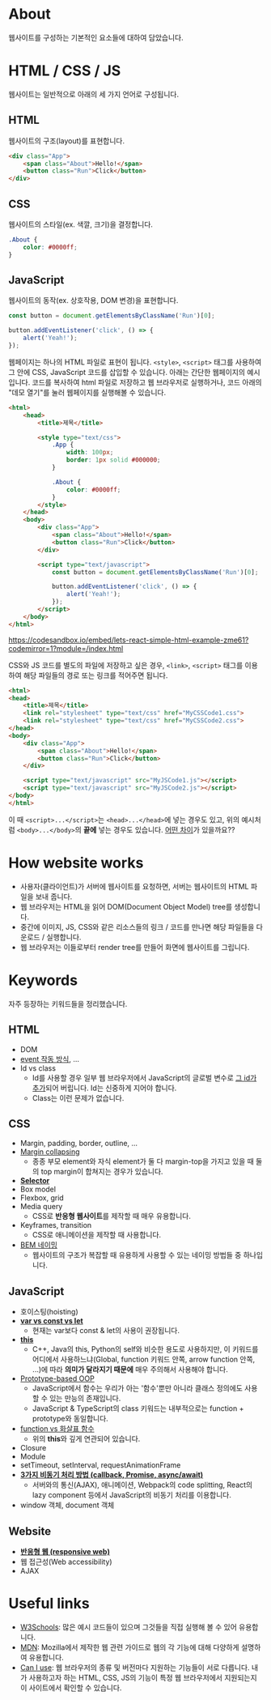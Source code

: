 # About

웹사이트를 구성하는 기본적인 요소들에 대하여 담았습니다.

# HTML / CSS / JS

웹사이트는 일반적으로 아래의 세 가지 언어로 구성됩니다.

## HTML
웹사이트의 구조(layout)를 표현합니다.

```html
<div class="App">
    <span class="About">Hello!</span>
    <button class="Run">Click</button>
</div>
```

## CSS
웹사이트의 스타일(ex. 색깔, 크기)을 결정합니다.

```css
.About {
    color: #0000ff;
}
```

## JavaScript
웹사이트의 동작(ex. 상호작용, DOM 변경)을 표현합니다.

```javascript
const button = document.getElementsByClassName('Run')[0];

button.addEventListener('click', () => {
    alert('Yeah!');
});
```

웹페이지는 하나의 HTML 파일로 표현이 됩니다.
`<style>`, `<script>` 태그를 사용하여 그 안에 CSS, JavaScript 코드를 삽입할 수 있습니다.
아래는 간단한 웹페이지의 예시입니다. 코드를 복사하여 html 파일로 저장하고 웹 브라우저로 실행하거나, 코드 아래의 "데모 열기"를 눌러 웹페이지를 실행해볼 수 있습니다.

```html
<html>
    <head>
        <title>제목</title>

        <style type="text/css">
            .App {
                width: 100px;
                border: 1px solid #000000;
            }

            .About {
                color: #0000ff;
            }
        </style>
    </head>
    <body>
        <div class="App">
            <span class="About">Hello!</span>
            <button class="Run">Click</button>
        </div>

        <script type="text/javascript">
            const button = document.getElementsByClassName('Run')[0];

            button.addEventListener('click', () => {
                alert('Yeah!');
            });
        </script>
    </body>
</html>
```

<https://codesandbox.io/embed/lets-react-simple-html-example-zme61?codemirror=1?module=/index.html>

CSS와 JS 코드를 별도의 파일에 저장하고 싶은 경우, `<link>`, `<script>` 태그를 이용하여 해당 파일들의 경로 또는 링크를 적어주면 됩니다.

```html
<html>
<head>
    <title>제목</title>
    <link rel="stylesheet" type="text/css" href="MyCSSCode1.css">
    <link rel="stylesheet" type="text/css" href="MyCSSCode2.css">
</head>
<body>
    <div class="App">
        <span class="About">Hello!</span>
        <button class="Run">Click</button>
    </div>

    <script type="text/javascript" src="MyJSCode1.js"></script>
    <script type="text/javascript" src="MyJSCode2.js"></script>
</body>
</html>
```

이 때 `<script>...</script>`는 `<head>...</head>`에 넣는 경우도 있고, 위의 예시처럼 `<body>...</body>`의 **끝에** 넣는 경우도 있습니다. [어떤 차이](https://webdir.tistory.com/514)가 있을까요??

# How website works

- 사용자(클라이언트)가 서버에 웹사이트를 요청하면, 서버는 웹사이트의 HTML 파일을 보내 줍니다.
- 웹 브라우저는 HTML을 읽어 DOM(Document Object Model) tree를 생성합니다.
- 중간에 이미지, JS, CSS와 같은 리소스들의 링크 / 코드를 만나면 해당 파일들을 다운로드 / 실행합니다.
- 웹 브라우저는 이들로부터 render tree를 만들어 화면에 웹사이트를 그립니다.

# Keywords
자주 등장하는 키워드들을 정리했습니다.

## HTML
- DOM
- [event 작동 방식](https://joshua1988.github.io/web-development/javascript/event-propagation-delegation/), ...
- Id vs class
  - Id를 사용할 경우 일부 웹 브라우저에서 JavaScript의 글로벌 변수로 [그 id가 추가](https://stackoverflow.com/questions/3434278/do-dom-tree-elements-with-ids-become-global-variables)되어 버립니다. Id는 신중하게 지어야 합니다.
  - Class는 이런 문제가 없습니다.

## CSS
- Margin, padding, border, outline, ...
- [Margin collapsing](velog.io/@raram2/CSS-마진-상쇄Margin-collapsing-원리-완벽-이해)
  - 종종 부모 element와 자식 element가 둘 다 margin-top을 가지고 있을 때 둘의 top margin이 합쳐지는 경우가 있습니다.
- **[Selector](https://www.nextree.co.kr/p8468/)**
- Box model
- Flexbox, grid
- Media query
  - CSS로 **반응형 웹사이트**를 제작할 때 매우 유용합니다.
- Keyframes, transition
  - CSS로 애니메이션을 제작할 때 사용합니다.
- [BEM 네이밍](https://medium.com/witinweb/css-방법론-1-bem-block-element-modifier-1c03034e65a1)
  - 웹사이트의 구조가 복잡할 때 유용하게 사용할 수 있는 네이밍 방법들 중 하나입니다.

## JavaScript
- 호이스팅(hoisting)
- **[var vs const vs let](https://medium.com/@yeon22/javascript-var-let-const의-차이점-9fab5c264c9c)**
  - 현재는 var보다 const & let의 사용이 권장됩니다.
- **[this](https://nykim.work/71)**
  - C++, Java의 this, Python의 self와 비슷한 용도로 사용하지만, 이 키워드를 어디에서 사용하느냐(Global, function 키워드 안쪽, arrow function 안쪽, ...)에 따라 **의미가 달라지기 때문에** 매우 주의해서 사용해야 합니다.
- [Prototype-based OOP](https://developer.mozilla.org/ko/docs/Web/JavaScript/Inheritance_and_the_prototype_chain)
  - JavaScript에서 함수는 우리가 아는 '함수'뿐만 아니라 클래스 정의에도 사용할 수 있는 만능의 존재입니다.
  - JavaScript & TypeScript의 class 키워드는 내부적으로는 function + prototype와 동일합니다.
- [function vs 화살표 함수](https://velog.io/@modolee/javascript-function-vs-arrow-function)
  - 위의 **this**와 깊게 연관되어 있습니다.
- Closure
- Module
- setTimeout, setInterval, requestAnimationFrame
- **[3가지 비동기 처리 방법 (callback, Promise, async/await)](https://velog.io/@change/JavaScript-asyncawait에-대해서)**
  - 서버와의 통신(AJAX), 애니메이션, Webpack의 code splitting, React의 lazy component 등에서 JavaScript의 비동기 처리를 이용합니다.
- window 객체, document 객체

## Website
- **[반응형 웹 (responsive web)](https://www.nextree.co.kr/p8622/)**
- 웹 접근성(Web accessibility)
- AJAX

# Useful links
- [W3Schools](https://www.w3schools.com/): 많은 예시 코드들이 있으며 그것들을 직접 실행해 볼 수 있어 유용합니다.
- [MDN](https://developer.mozilla.org/en-US/docs/Web/Guide): Mozilla에서 제작한 웹 관련 가이드로 웹의 각 기능에 대해 다양하게 설명하여 유용합니다.
- [Can I use](https://caniuse.com/): 웹 브라우저의 종류 및 버전마다 지원하는 기능들이 서로 다릅니다. 내가 사용하고자 하는 HTML, CSS, JS의 기능이 특정 웹 브라우저에서 지원되는지 이 사이트에서 확인할 수 있습니다.
